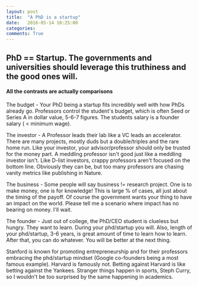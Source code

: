 ```yaml
---
layout: post
title:  "A PhD is a startup"
date:   2016-05-14 10:25:00
categories:
comments: True
---
```


## **PhD == Startup. The governments and universities should leverage this truthiness and the good ones will.** 


#### All the contrasts are actually comparisons
The budget - Your PhD being a startup fits incredibly well with how PhDs already go. Professors control the student's budget, which is often Seed or Series A in dollar value, 5-6-7 figures. The students salary is a founder salary ( < minimum wage).

The investor - A Professor leads their lab like a VC leads an accelerator. There are many projects, mostly duds but a double/triples and the rare home run. Like your investor, your advisor/professor should only be trusted for the money part. A meddling professor isn't good just like a meddling investor isn't. Like D-list investors, crappy professors aren't focused on the bottom line. Obviously they can be, but too many professors are chasing vanity metrics like publishing in Nature. 

The business - Some people will say business != research project. One is to make money, one is for knowledge! This is large % of cases, all just about the timing of the payoff. Of course the government wants your thing to have an impact on the world. Please tell me a scenario where impact has no bearing on money. I'll wait.

The founder - Just out of college, the PhD/CEO student is clueless but hungry. They want to learn. During your phd/startup you will. Also, length of your phd/startup, 3-6 years, is great amount of time to learn how to learn. After that, you can do whatever. You will be better at the next thing.

Stanford is known for promoting entrepreneurship and for their professors embracing the phd/startup mindset (Google co-founders being a most famous example). Harvard is famously not. Betting against Harvard is like betting against the Yankees. Stranger things happen in sports, Steph Curry, so I wouldn't be too surprised by the same happening in academics. 

